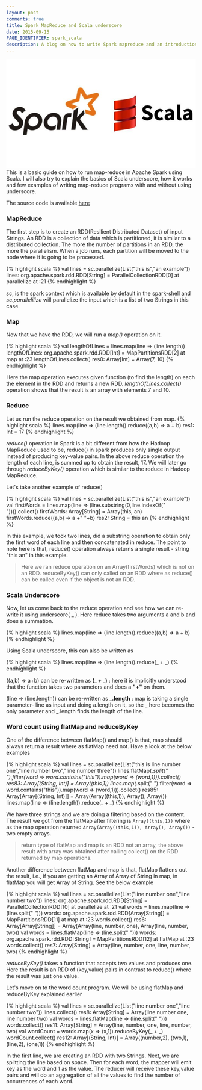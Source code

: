 ```yaml
---
layout: post
comments: true
title: Spark MapReduce and Scala underscore
date: 2015-09-15
PAGE_IDENTIFIER: spark_scala
description: A blog on how to write Spark mapreduce and an introduction on Scala underscore
---
```

<div class="col three">
	<img class="col three" src="/img/spark_blog.jpg">
</div>
This is a basic guide on how to run map-reduce in Apache Spark using Scala. I will also try to explain the basics of Scala underscore, how it works and few examples of writing map-reduce programs with and without using underscore. 

The source code is available <a href="https://github.com/soniclavier/hadoop/blob/master/map_reduce_in_spark.scala" target="blank">here</a>

### <b>MapReduce</b>
The first step is to create an RDD(Resilient Distributed Dataset) of input Strings. An RDD is a collection of data which is partitioned, it is similar to a distributed collection. The more the number of partitions in an RDD, the more the parallelism. When a job runs, each partition will be moved to the node where it is going to be processed.

{% highlight scala %}
val lines = sc.parallelize(List("this is","an example"))
lines: org.apache.spark.rdd.RDD[String] = ParallelCollectionRDD[0] at parallelize at <console>:21
{% endhighlight %}

<i>sc</i>, is the spark context which is available by default in the spark-shell and <i>sc.parallelilize</i> will parallelize the input which is a list of two Strings in this case. 

### <b>Map</b>
Now that we have the RDD, we will run a <i>map()</i> operation on it.

{% highlight scala %}
val lengthOfLines = lines.map(line => (line.length))
lengthOfLines: org.apache.spark.rdd.RDD[Int] = MapPartitionsRDD[2] at map at <console>:23
lengthOfLines.collect()
res0: Array[Int] = Array(7, 10)
{% endhighlight %}

Here the map operation executes given function (to find the length) on each the element in the RDD and returns a new RDD. <i>lengthOfLines.collect()</i> operation shows that the result is an array with elements 7 and 10.

### <b>Reduce</b>
Let us run the reduce operation on the result we obtained from map.
{% highlight scala %}
lines.map(line => (line.length)).reduce((a,b) => a + b)
res1: Int = 17
{% endhighlight %}

<i>reduce()</i> operation in Spark is a bit different from how the Hadoop MapReduce used to be, reduce() in spark produces only single output instead of producing key-value pairs. In the above reduce operation the length of each line, is summed up to obtain the result, 17. We will later go through <i>reduceByKey()</i> operation which is similar to the reduce in Hadoop MapReduce.

Let's take another example of reduce() 

{% highlight scala %}
val lines = sc.parallelize(List("this is","an example"))
val firstWords = lines.map(line => (line.substring(0,line.indexOf(" ")))).collect()
firstWords: Array[String] = Array(this, an)
firstWords.reduce((a,b) => a +" "+b)
res2: String = this an
{% endhighlight %}

In this example, we took two lines, did a substring operation to obtain only the first word of each line and then concatenated in reduce. The point to note here is that, reduce() operation always returns a single result - string "this an" in this example. 
<blockquote>Here we ran reduce operation on an Array(firstWords) which is not on an RDD. reduceByKey() can only called on an RDD where as reduce() can be called even if the object is not an RDD.</blockquote>

### <b>Scala Underscore</b>
Now, let us come back to the reduce operation and see how we can re-write it using underscore( _ ). Here reduce takes two arguments a and b and does a summation. 

{% highlight scala %}
lines.map(line => (line.length)).reduce((a,b) => a + b)
{% endhighlight %}

Using Scala underscore, this can also be written as

{% highlight scala %}
lines.map(line => (line.length)).reduce(_ + _)
{% endhighlight %}

((a,b) => a+b) can be re-written as <b>(_ + _)</b> : here it is implicitly understood that the function takes two parameters and does a <b>"+"</b> on them.

(line => (line.length)) can be re-written as <b>_.length</b> : map is taking a single parameter- line as input and doing a.length on it, so the _ here becomes the only parameter and _.length finds the length of the line.

### <b>Word count using flatMap and reduceByKey</b>
One of the difference between flatMap() and map() is that, map should always return a result where as flatMap need not. Have a look at the below examples

{% highlight scala %}
val lines = sc.parallelize(List("this is line number one","line number two","line number three"))
lines.flatMap(_.split(" ").filter(word => word.contains("this")).map(word => (word,1))).collect()
res83: Array[(String, Int)] = Array((this,1))
lines.map(_.split(" ").filter(word => word.contains("this")).map(word => (word,1))).collect()
res85: Array[Array[(String, Int)]] = Array(Array((this,1)), Array(), Array())
lines.map(line => (line.length)).reduce(_ + _)
{% endhighlight %}

We have three strings and we are doing a filtering based on the content. The result we got from the flatMap after filtering is `Array((this,1))` where as the map operation returned `Array(Array((this,1)), Array(), Array())` -two empty arrays.

<blockquote>return type of flatMap and map is an RDD not an array, the above result with array was obtained after calling collect() on the RDD returned by map operations.</blockquote>

Another difference between flatMap and map is that, flatMap flattens out the result, i.e., if you are getting an Array of Array of String in map, in flatMap you will get Array of String. See the below example

{% highlight scala %}
val lines = sc.parallelize(List("line number one","line number two"))
lines: org.apache.spark.rdd.RDD[String] = ParallelCollectionRDD[10] at parallelize at <console>:21
val words = lines.map(line => (line.split(" ")))
words: org.apache.spark.rdd.RDD[Array[String]] = MapPartitionsRDD[11] at map at <console>:23
words.collect()
res6: Array[Array[String]] = Array(Array(line, number, one), Array(line, number, two))
val words = lines.flatMap(line => (line.split(" ")))
words: org.apache.spark.rdd.RDD[String] = MapPartitionsRDD[12] at flatMap at <console>:23
words.collect()
res7: Array[String] = Array(line, number, one, line, number, two)
{% endhighlight %}

<i>reduceByKey()</i> takes a function that accepts two values and produces one. Here the result is an RDD of (key,value) pairs in contrast to reduce() where the result was just one value.

Let's move on to the word count program. We will be using flatMap and reduceByKey explained earlier

{% highlight scala %}
val lines = sc.parallelize(List("line number one","line number two"))
lines.collect()
res8: Array[String] = Array(line number one, line number two)
val words = lines.flatMap(line => (line.split(" ")))
words.collect()
res11: Array[String] = Array(line, number, one, line, number, two)
val wordCount = words.map(x => (x,1)).reduceByKey(_ + _)
wordCount.collect()
res12: Array[(String, Int)] = Array((number,2), (two,1), (line,2), (one,1))
{% endhighlight %}

In the first line, we are creating an RDD with two Strings. Next, we are splitting the line based on space. Then for each word, the mapper will emit key as the word and 1 as the value. The reducer will receive these key,value pairs and will do an aggregation of all the values to find the number of occurrences of each word.